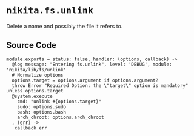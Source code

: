 
# `nikita.fs.unlink`

Delete a name and possibly the file it refers to.

## Source Code

    module.exports = status: false, handler: (options, callback) ->
      @log message: "Entering fs.unlink", level: 'DEBUG', module: 'nikita/lib/fs/unlink'
      # Normalize options
      options.target = options.argument if options.argument?
      throw Error "Required Option: the \"target\" option is mandatory" unless options.target
      @system.execute
        cmd: "unlink #{options.target}"
        sudo: options.sudo
        bash: options.bash
        arch_chroot: options.arch_chroot
      , (err) ->
       callback err
